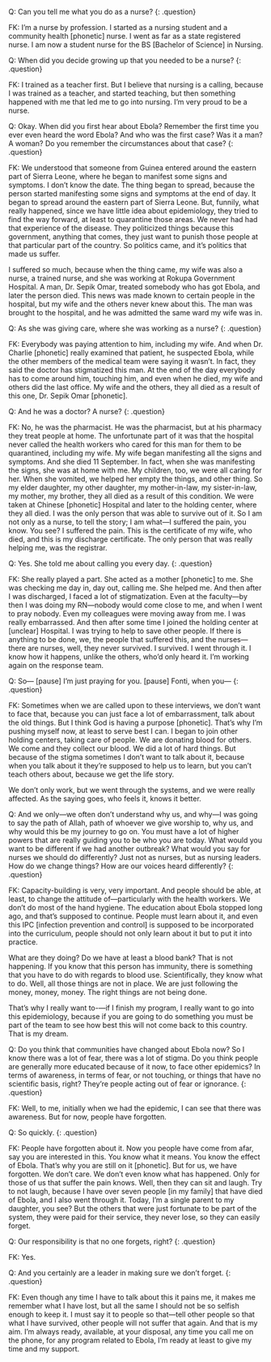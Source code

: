 Q: Can you tell me what you do as a nurse?
{: .question}

FK: I’m a nurse by profession. I started as a nursing student and a community health [phonetic] nurse. I went as far as a state registered nurse. I am now a student nurse for the BS [Bachelor of Science] in Nursing.

Q: When did you decide growing up that you needed to be a nurse?
{: .question}

FK: I trained as a teacher first. But I believe that nursing is a calling, because I was trained as a teacher, and started teaching, but then something happened with me that led me to go into nursing. I’m very proud to be a nurse.

Q: Okay. When did you first hear about Ebola? Remember the first time you ever even heard the word Ebola? And who was the first case? Was it a man? A woman? Do you remember the circumstances about that case?
{: .question}

FK: We understood that someone from Guinea entered around the eastern part of Sierra Leone, where he began to manifest some signs and symptoms. I don’t know the date. The thing began to spread, because the person started manifesting some signs and symptoms at the end of day. It began to spread around the eastern part of Sierra Leone. But, funnily, what really happened, since we have little idea about epidemiology, they tried to find the way forward, at least to quarantine those areas. We never had had that experience of the disease. They politicized things because this government, anything that comes, they just want to punish those people at that particular part of the country. So politics came, and it’s politics that made us suffer.

 I suffered so much, because when the thing came, my wife was also a nurse, a trained nurse, and she was working at Rokupa Government Hospital. A man, Dr. Sepik Omar, treated somebody who has got Ebola, and later the person died. This news was made known to certain people in the hospital, but my wife and the others never knew about this. The man was brought to the hospital, and he was admitted the same ward my wife was in.

Q: As she was giving care, where she was working as a nurse?
{: .question}

FK: Everybody was paying attention to him, including my wife. And when Dr. Charlie [phonetic] really examined that patient, he suspected Ebola, while the other members of the medical team were saying it wasn’t. In fact, they said the doctor has stigmatized this man. At the end of the day everybody has to come around him, touching him, and even when he died, my wife and others did the last office. My wife and the others, they all died as a result of this one, Dr. Sepik Omar [phonetic].

Q: And he was a doctor? A nurse?
{: .question}

FK: No, he was the pharmacist. He was the pharmacist, but at his pharmacy they treat people at home. The unfortunate part of it was that the hospital never called the health workers who cared for this man for them to be quarantined, including my wife. My wife began manifesting all the signs and symptoms. And she died 11 September. In fact, when she was manifesting the signs, she was at home with me. My children, too, we were all caring for her. When she vomited, we helped her empty the things, and other thing. So my elder daughter, my other daughter, my mother-in-law, my sister-in-law, my mother, my brother, they all died as a result of this condition. We were taken at Chinese [phonetic] Hospital and later to the holding center, where they all died. I was the only person that was able to survive out of it. So I am not only as a nurse, to tell the story; I am what—I suffered the pain, you know. You see? I suffered the pain. This is the certificate of my wife, who died, and this is my discharge certificate. The only person that was really helping me, was the registrar.

Q: Yes. She told me about calling you every day.
{: .question}

FK: She really played a part. She acted as a mother [phonetic] to me. She was checking me day in, day out, calling me. She helped me. And then after I was discharged, I faced a lot of stigmatization. Even at the faculty—by then I was doing my RN—nobody would come close to me, and when I went to pray nobody. Even my colleagues were moving away from me. I was really embarrassed. And then after some time I joined the holding center at [unclear] Hospital. I was trying to help to save other people. If there is anything to be done, we, the people that suffered this, and the nurses—there are nurses, well, they never survived. I survived. I went through it. I know how it happens, unlike the others, who’d only heard it. I’m working again on the response team.

Q: So— [pause] I’m just praying for you. [pause] Fonti, when you—
{: .question}

FK: Sometimes when we are called upon to these interviews, we don’t want to face that, because you can just face a lot of embarrassment, talk about the old things. But I think God is having a purpose [phonetic]. That’s why I’m pushing myself now, at least to serve best I can. I began to join other holding centers, taking care of people. We are donating blood for others. We come and they collect our blood. We did a lot of hard things. But because of the stigma sometimes I don’t want to talk about it, because when you talk about it they’re supposed to help us to learn, but you can’t teach others about, because we get the life story.

We don’t only work, but we went through the systems, and we were really affected.  As the saying goes, who feels it, knows it better.

Q: And we only—we often don’t understand why us, and why—I was going to say the path of Allah, path of whoever we give worship to, why us, and why would this be my journey to go on. You must have a lot of higher powers that are really guiding you to be who you are today. What would you want to be different if we had another outbreak? What would you say for nurses we should do differently? Just not as nurses, but as nursing leaders. How do we change things? How are our voices heard differently?
{: .question}

FK: Capacity-building is very, very important. And people should be able, at least, to change the attitude of—particularly with the health workers. We don’t do most of the hand hygiene. The education about Ebola stopped long ago, and that’s supposed to continue. People must learn about it, and even this IPC [infection prevention and control] is supposed to be incorporated into the curriculum, people should not only learn about it but to put it into practice.

What are they doing? Do we have at least a blood bank? That is not happening. If you know that this person has immunity, there is something that you have to do with regards to blood use. Scientifically, they know what to do. Well, all those things are not in place. We are just following the money, money, money. The right things are not being done.

That’s why I really want to-—if I finish my program, I really want to go into this epidemiology, because if you are going to do something you must be part of the team to see how best this will not come back to this country. That is my dream.

Q: Do you think that communities have changed about Ebola now? So I know there was a lot of fear, there was a lot of stigma. Do you think people are generally more educated because of it now, to face other epidemics? In terms of awareness, in terms of fear, or not touching, or things that have no scientific basis, right? They’re people acting out of fear or ignorance.
{: .question}

FK:  Well, to me, initially when we had the epidemic, I can see that there was awareness. But for now, people have forgotten.

Q: So quickly.
{: .question}

FK: People have forgotten about it. Now you people have come from afar, say you are interested in this. You know what it means. You know the effect of Ebola. That’s why you are still on it [phonetic]. But for us, we have forgotten. We don’t care. We don’t even know what has happened. Only for those of us that suffer the pain knows. Well, then they can sit and laugh. Try to not laugh, because I have over seven people [in my family] that have died of Ebola, and I also went through it. Today, I’m a single parent to my daughter, you see? But the others that were just fortunate to be part of the system, they were paid for their service, they never lose, so they can easily forget.

Q: Our responsibility is that no one forgets, right?
{: .question}

FK: Yes.

Q: And you certainly are a leader in making sure we don’t forget.
{: .question}

FK: Even though any time I have to talk about this it pains me, it makes me remember what I have lost, but all the same I should not be so selfish enough to keep it. I must say it to people so that—tell other people so that what I have survived, other people will not suffer that again. And that is my aim. I’m always ready, available, at your disposal, any time you call me on the phone, for any program related to Ebola, I’m ready at least to give my time and my support.
